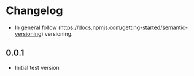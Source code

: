 # Changelog

* In general follow (https://docs.npmjs.com/getting-started/semantic-versioning) versioning.

## <next>

## 0.0.1
* Initial test version
